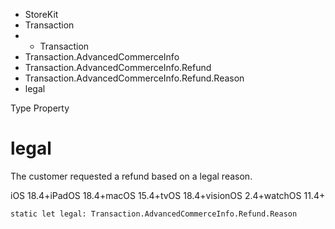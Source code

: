 

- StoreKit
- Transaction
- 
  - Transaction
- Transaction.AdvancedCommerceInfo
- Transaction.AdvancedCommerceInfo.Refund
- Transaction.AdvancedCommerceInfo.Refund.Reason
-  legal 

Type Property

# legal

The customer requested a refund based on a legal reason.

iOS 18.4+iPadOS 18.4+macOS 15.4+tvOS 18.4+visionOS 2.4+watchOS 11.4+

``` source
static let legal: Transaction.AdvancedCommerceInfo.Refund.Reason
```

